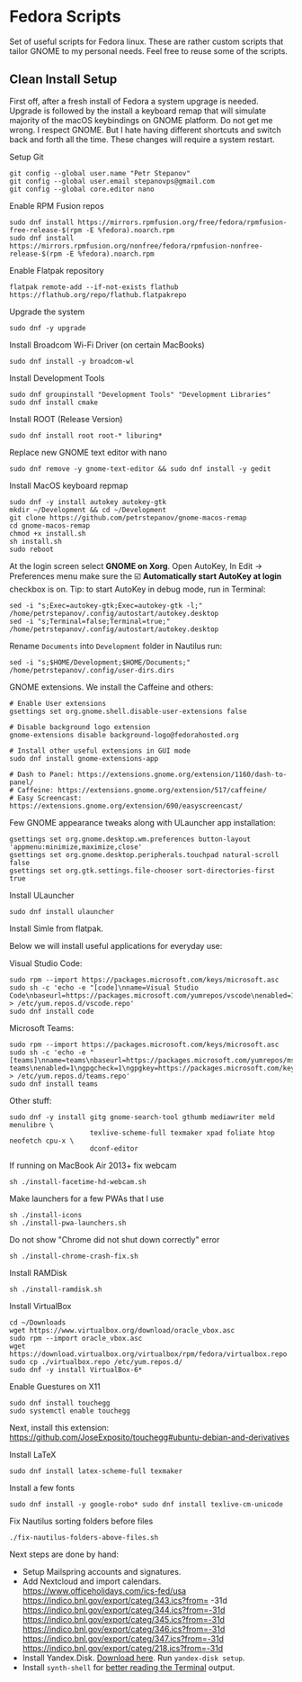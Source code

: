 Fedora Scripts
==============
Set of useful scripts for Fedora linux. These are rather custom scripts that tailor GNOME to my personal needs. Feel free to reuse some of the scripts.


Clean Install Setup
-------------------

First off, after a fresh install of Fedora a system upgrage is needed. Upgrade is followed by the install a keyboard remap that will simulate majority of the macOS keybindings on GNOME platform. Do not get me wrong. I respect GNOME. But I hate having different shortcuts and switch back and forth all the time. These changes will require a system restart.

Setup Git
```
git config --global user.name "Petr Stepanov"
git config --global user.email stepanovps@gmail.com
git config --global core.editor nano
```

Enable RPM Fusion repos
```
sudo dnf install https://mirrors.rpmfusion.org/free/fedora/rpmfusion-free-release-$(rpm -E %fedora).noarch.rpm 
sudo dnf install https://mirrors.rpmfusion.org/nonfree/fedora/rpmfusion-nonfree-release-$(rpm -E %fedora).noarch.rpm
```

Enable Flatpak repository
```
flatpak remote-add --if-not-exists flathub https://flathub.org/repo/flathub.flatpakrepo
```

Upgrade the system
```
sudo dnf -y upgrade
```

Install Broadcom Wi-Fi Driver (on certain MacBooks)
```
sudo dnf install -y broadcom-wl
```

Install Development Tools
```
sudo dnf groupinstall "Development Tools" "Development Libraries"
sudo dnf install cmake
```

Install ROOT (Release Version)
```
sudo dnf install root root-* liburing*
```

Replace new GNOME text editor with nano
```
sudo dnf remove -y gnome-text-editor && sudo dnf install -y gedit
```

Install MacOS keyboard repmap
```
sudo dnf -y install autokey autokey-gtk
mkdir ~/Development && cd ~/Development
git clone https://github.com/petrstepanov/gnome-macos-remap
cd gnome-macos-remap
chmod +x install.sh
sh install.sh
sudo reboot
```

At the login screen select **GNOME on Xorg**. Open AutoKey, In Edit -> Preferences menu make sure the ☑️ **Automatically start AutoKey at login** checkbox is on. Tip: to start AutoKey in debug mode, run in Terminal:
```
sed -i "s;Exec=autokey-gtk;Exec=autokey-gtk -l;" /home/petrstepanov/.config/autostart/autokey.desktop
sed -i "s;Terminal=false;Terminal=true;" /home/petrstepanov/.config/autostart/autokey.desktop
```

Rename `Documents` into `Development` folder in Nautilus run:
```
sed -i "s;$HOME/Development;$HOME/Documents;" /home/petrstepanov/.config/user-dirs.dirs
```

GNOME extensions. We install the Caffeine and others:
```
# Enable User extensions
gsettings set org.gnome.shell.disable-user-extensions false

# Disable background logo extension
gnome-extensions disable background-logo@fedorahosted.org

# Install other useful extensions in GUI mode
sudo dnf install gnome-extensions-app

# Dash to Panel: https://extensions.gnome.org/extension/1160/dash-to-panel/
# Caffeine: https://extensions.gnome.org/extension/517/caffeine/
# Easy Screencast: https://extensions.gnome.org/extension/690/easyscreencast/
```

Few GNOME appearance tweaks along with ULauncher app installation:
```
gsettings set org.gnome.desktop.wm.preferences button-layout 'appmenu:minimize,maximize,close'
gsettings set org.gnome.desktop.peripherals.touchpad natural-scroll false
gsettings set org.gtk.settings.file-chooser sort-directories-first true
```

Install ULauncher
```
sudo dnf install ulauncher
```

Install Simle from flatpak.

Below we will install useful applications for everyday use:

Visual Studio Code:
```
sudo rpm --import https://packages.microsoft.com/keys/microsoft.asc
sudo sh -c 'echo -e "[code]\nname=Visual Studio Code\nbaseurl=https://packages.microsoft.com/yumrepos/vscode\nenabled=1\ngpgcheck=1\ngpgkey=https://packages.microsoft.com/keys/microsoft.asc" > /etc/yum.repos.d/vscode.repo'
sudo dnf install code
```

Microsoft Teams:
```
sudo rpm --import https://packages.microsoft.com/keys/microsoft.asc
sudo sh -c 'echo -e "[teams]\nname=teams\nbaseurl=https://packages.microsoft.com/yumrepos/ms-teams\nenabled=1\ngpgcheck=1\ngpgkey=https://packages.microsoft.com/keys/microsoft.asc" > /etc/yum.repos.d/teams.repo'
sudo dnf install teams
```

Other stuff:
```
sudo dnf -y install gitg gnome-search-tool gthumb mediawriter meld menulibre \
                    texlive-scheme-full texmaker xpad foliate htop neofetch cpu-x \
                    dconf-editor
```

If running on MacBook Air 2013+ fix webcam
```
sh ./install-facetime-hd-webcam.sh
```

Make launchers for a few PWAs that I use
```
sh ./install-icons
sh ./install-pwa-launchers.sh
```

Do not show "Chrome did not shut down correctly" error
```
sh ./install-chrome-crash-fix.sh
```

Install RAMDisk
```
sh ./install-ramdisk.sh
```

Install VirtualBox
```
cd ~/Downloads
wget https://www.virtualbox.org/download/oracle_vbox.asc
sudo rpm --import oracle_vbox.asc
wget https://download.virtualbox.org/virtualbox/rpm/fedora/virtualbox.repo
sudo cp ./virtualbox.repo /etc/yum.repos.d/
sudo dnf -y install VirtualBox-6*
```

Enable Guestures on X11
```
sudo dnf install touchegg
sudo systemctl enable touchegg
```

Next, install this extension: https://github.com/JoseExposito/touchegg#ubuntu-debian-and-derivatives

Install LaTeX
```
sudo dnf install latex-scheme-full texmaker
```

Install a few fonts
```
sudo dnf install -y google-robo* sudo dnf install texlive-cm-unicode
```

Fix Nautilus sorting folders before files
```
./fix-nautilus-folders-above-files.sh
```

Next steps are done by hand:
* Setup Mailspring accounts and signatures.
* Add Nextcloud and import calendars.<br/>https://www.officeholidays.com/ics-fed/usa<br/>https://indico.bnl.gov/export/categ/343.ics?from=       -31d<br/>https://indico.bnl.gov/export/categ/344.ics?from=-31d</br>https://indico.bnl.gov/export/categ/345.ics?from=-31d</br>https://indico.bnl.gov/export/categ/346.ics?from=-31d</br>https://indico.bnl.gov/export/categ/347.ics?from=-31d</br>https://indico.bnl.gov/export/categ/218.ics?from=-31d
* Install Yandex.Disk. [Download here](https://repo.yandex.ru/yandex-disk/yandex-disk-latest.x86_64.rpm). Run `yandex-disk setup`.
* Install `synth-shell` for [better reading the Terminal](https://github.com/andresgongora/synth-shell) output.
